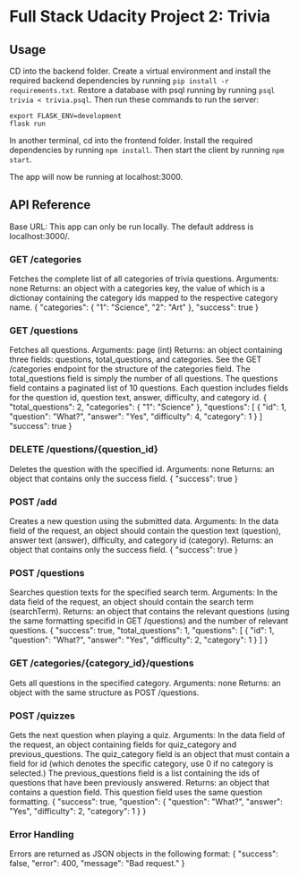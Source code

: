 # Full Stack Udacity Project 2: Trivia

## Usage
CD into the backend folder. Create a virtual environment and install the required backend dependencies by running ```pip install -r requirements.txt```. Restore a database with psql running by running ```psql trivia < trivia.psql```. Then run these commands to run the server:

```export FLASK_APP=flaskr
export FLASK_ENV=development
flask run
```

In another terminal, cd into the frontend folder. Install the required dependencies by running ```npm install```. Then start the client by running ```npm start```.

The app will now be running at localhost:3000.


## API Reference

Base URL: This app can only be run locally. The default address is localhost:3000/.

### GET /categories

Fetches the complete list of all categories of trivia questions.
Arguments: none
Returns: an object with a categories key, the value of which is a dictionay containing the category ids mapped to the respective category name.
{
    "categories": {
        "1": "Science",
        "2": "Art"
    },
    "success": true
}

### GET /questions

Fetches all questions.
Arguments: page (int)
Returns: an object containing three fields: questions, total_questions, and categories. See the GET /categories endpoint for the structure of the categories field. The total_questions field is simply the number of all questions. The questions field contains a paginated list of 10 questions. Each question includes fields for the question id, question text, answer, difficulty, and category id.
{
    "total_questions": 2,
    "categories": {
        "1": "Science"
    },
    "questions": [
        {
            "id": 1,
            "question": "What?",
            "answer": "Yes",
            "difficulty": 4,
            "category": 1
        }
    ]
    "success": true
}

### DELETE /questions/{question_id}

Deletes the question with the specified id.
Arguments: none
Returns: an object that contains only the success field.
{
    "success": true
}

### POST /add

Creates a new question using the submitted data.
Arguments: In the data field of the request, an object should contain the question text (question), answer text (answer), difficulty, and category id (category).
Returns: an object that contains only the success field.
{
"success": true
}

### POST /questions

Searches question texts for the specified search term.
Arguments: In the data field of the request, an object should contain the search term (searchTerm).
Returns: an object that contains the relevant questions (using the same formatting specifid in GET /questions) and the number of relevant questions.
{
    "success": true,
    "total_questions": 1,
    "questions": [
        {
            "id": 1,
            "question": "What?",
            "answer": "Yes",
            "difficulty": 2,
            "category": 1
        }
    ]
}

### GET /categories/{category_id}/questions

Gets all questions in the specified category.
Arguments: none
Returns: an object with the same structure as POST /questions.

### POST /quizzes

Gets the next question when playing a quiz.
Arguments: In the data field of the request, an object containing fields for quiz_category and previous_questions. The quiz_category field is an object that must contain a field for id (which denotes the specific category, use 0 if no category is selected.) The previous_questions field is a list containing the ids of questions that have been previously answered.
Returns: an object that contains a question field. This question field uses the same question formatting.
{
    "success": true,
    "question": {
        "question": "What?",
        "answer": "Yes",
        "difficulty": 2,
        "category": 1
    }
}

### Error Handling
Errors are returned as JSON objects in the following format:
{
    "success": false,
    "error": 400,
    "message": "Bad request."
}
